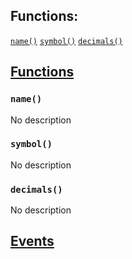 

## Functions:
[`name()`](#IERC20Details-name--)
[`symbol()`](#IERC20Details-symbol--)
[`decimals()`](#IERC20Details-decimals--)


## <u>Functions</u>

### `name()`
No description

### `symbol()`
No description

### `decimals()`
No description

## <u>Events</u>
